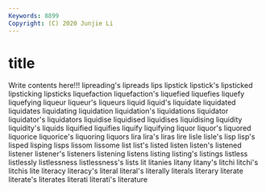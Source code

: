 ```yaml
---
Keywords: 8899
Copyright: (C) 2020 Junjie Li
---
```


# title

Write contents here!!!
lipreading's 
lipreads 
lips 
lipstick 
lipstick's 
lipsticked 
lipsticking
lipsticks 
liquefaction 
liquefaction's 
liquefied 
liquefies 
liquefy 
liquefying 
liqueur 
liqueur's 
liqueurs
liquid 
liquid's 
liquidate 
liquidated 
liquidates 
liquidating 
liquidation 
liquidation's 
liquidations 
liquidator
liquidator's 
liquidators 
liquidise 
liquidised 
liquidises 
liquidising 
liquidity 
liquidity's 
liquids 
liquified
liquifies 
liquify 
liquifying 
liquor 
liquor's 
liquored 
liquorice 
liquorice's 
liquoring 
liquors
lira 
lira's 
liras 
lire 
lisle 
lisle's 
lisp 
lisp's 
lisped 
lisping
lisps 
lissom 
lissome 
list 
list's 
listed 
listen 
listen's 
listened 
listener
listener's 
listeners 
listening 
listens 
listing 
listing's 
listings 
listless 
listlessly 
listlessness
listlessness's 
lists 
lit 
litanies 
litany 
litany's 
litchi 
litchi's 
litchis 
lite
literacy 
literacy's 
literal 
literal's 
literally 
literals 
literary 
literate 
literate's 
literates
literati 
literati's 
literature 

